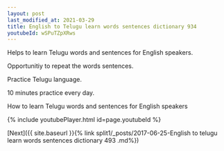 ```yaml
---
layout: post
last_modified_at: 2021-03-29
title: English to Telugu learn words sentences dictionary 934 
youtubeId: wSPuTZpXRws
---
```

 
 
Helps to learn Telugu words and sentences for English speakers.

Opportunitiy to repeat the words sentences. 

Practice Telugu language. 
 
10 minutes practice every day. 
 
How to learn Telugu words and sentences for English speakers 
 
{% include youtubePlayer.html id=page.youtubeId %}
 
 
[Next]({{ site.baseurl }}{% link  split1/_posts/2017-06-25-English to telugu learn words sentences dictionary 493 .md%})
 
